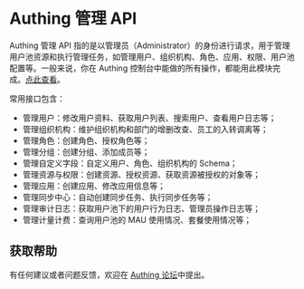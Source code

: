 # Authing 管理 API

Authing 管理 API 指的是以管理员（Administrator）的身份进行请求，用于管理用户池资源和执行管理任务，如管理用户、组织机构、角色、应用、权限、用户池配置等。一般来说，你在 Authing 控制台中能做的所有操作，都能用此模块完成。[点此查看](https://api-explorer.authing.cn/?source=Authing%20管理%20API)。

常用接口包含：

- 管理用户：修改用户资料、获取用户列表、搜索用户、查看用户日志等；
- 管理组织机构：维护组织机构和部门的增删改查、员工的入转调离等；
- 管理角色：创建角色、授权角色等；
- 管理分组：创建分组、添加成员等；
- 管理自定义字段：自定义用户、角色、组织机构的 Schema；
- 管理资源与权限：创建资源、授权资源、获取资源被授权的对象等；
- 管理应用：创建应用、修改应用信息等；
- 管理同步中心：自动创建同步任务、执行同步任务等；
- 管理审计日志：获取用户池下的用户行为日志、管理员操作日志等；
- 管理计量计费：查询用户池的 MAU 使用情况、套餐使用情况等；


## 获取帮助

有任何建议或者问题反馈，欢迎在 [Authing 论坛](https://forum.authing.cn/)中提出。
